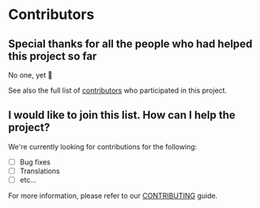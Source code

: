 # Contributors

## Special thanks for all the people who had helped this project so far

No one, yet 🙂

See also the full list of [contributors](https://github.com/D3strukt0r/.github/contributors) who participated in this project.

## I would like to join this list. How can I help the project?

We're currently looking for contributions for the following:

- [ ] Bug fixes
- [ ] Translations
- [ ] etc...

For more information, please refer to our [CONTRIBUTING](CONTRIBUTING.md) guide.
